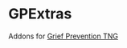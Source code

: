 GPExtras
========

Addons for [Grief Prevention TNG](http://github.com/andrepl/GriefPreventionTNG/)
